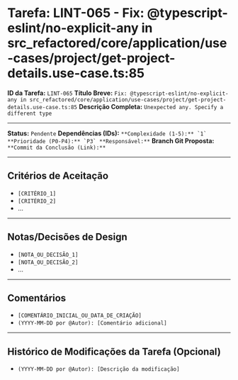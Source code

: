 # Tarefa: LINT-065 - Fix: @typescript-eslint/no-explicit-any in src_refactored/core/application/use-cases/project/get-project-details.use-case.ts:85

**ID da Tarefa:** `LINT-065`
**Título Breve:** `Fix: @typescript-eslint/no-explicit-any in src_refactored/core/application/use-cases/project/get-project-details.use-case.ts:85`
**Descrição Completa:**
`Unexpected any. Specify a different type`

---

**Status:** `Pendente`
**Dependências (IDs):** ``
**Complexidade (1-5):** `1`
**Prioridade (P0-P4):** `P3`
**Responsável:** ``
**Branch Git Proposta:** ``
**Commit da Conclusão (Link):** ``

---

## Critérios de Aceitação
- `[CRITÉRIO_1]`
- `[CRITÉRIO_2]`
- ...

---

## Notas/Decisões de Design
- `[NOTA_OU_DECISÃO_1]`
- `[NOTA_OU_DECISÃO_2]`
- ...

---

## Comentários
- `[COMENTÁRIO_INICIAL_OU_DATA_DE_CRIAÇÃO]`
- `(YYYY-MM-DD por @Autor): [Comentário adicional]`

---

## Histórico de Modificações da Tarefa (Opcional)
- `(YYYY-MM-DD por @Autor): [Descrição da modificação]`
